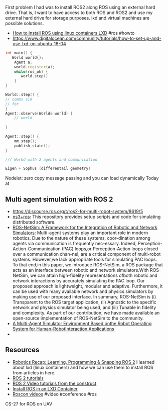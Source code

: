 First problem I had was to install ROS2 along ROS using an external hard drive. That is, I want to have access to both ROS and ROS2 and use my external hard drive for storage purposes.
lxd and virtual machines are possible solutions.

- [How to install ROS using linux containers LXD](https://ubuntu.com/blog/ros-development-with-lxd) #ros #howto
- https://www.digitalocean.com/community/tutorials/how-to-set-up-and-use-lxd-on-ubuntu-16-04


```cpp
int main() {
   World world{};
    Agent a;
	world.register(a);
	while(ros_ok) {
	   world.step()
	}
}

World::step() {
// comms sim
// for 
}
Agent::observe(World& world) {
	// world
	
}

Agent::step() {
	mm.step();
	publish_state();
}

/// Workd with 2 agents and communication

Eigen + Sophus (differentail geometry) 
```


Nodelet: zero copy message passing and you can load dynamically
Today at 

## Multi agent simulation with ROS 2
- https://discourse.ros.org/t/ros2-for-multi-robot-system/8619/5
- [ns3+ros](https://github.com/nps-ros2/ns3_gazebo): This repository provides setup scripts and code for simulating distributed software.
- [ROS-NetSim:  A  Framework  for  the  Integration  of Robotic  and  Network  Simulators](https://www.seas.upenn.edu/~cfullana/pubs/c_2020_calvo-fullana_et_al_a.pdf): Multi-agent systems play an important role in modern robotics. Due to the nature of these systems, coor-dination among agents via communication is frequently nec-essary. Indeed, Perception-Action-Communication (PAC) loops,or Perception-Action loops closed over a communication chan-nel, are a critical component of multi-robot systems. However,we lack appropriate tools for simulating PAC loops. To that end,in this paper, we introduce ROS-NetSim, a ROS package that acts as an interface between robotic and network simulators.With ROS-NetSim, we can attain high-fidelity representations ofboth robotic and network interactions by accurately simulating the PAC loop. Our proposed approach is lightweight, modular and adaptive. Furthermore, it can be used with many available network and physics simulators by making use of our proposed interface. In summary, ROS-NetSim is (i) Transparent to the ROS target application, (ii) Agnostic to the specific network and physics simulator being used, and (iii) Tunable in fidelity and complexity. As part of our contribution, we have made available an open-source implementation of ROS-NetSim to the community.
- [A Multi-Agent Simulator Environment Based onthe Robot Operating System for Human-RobotInteraction Applications](https://www.cs.nmsu.edu/~ppianpak/2018-PRIMA/full.pdf)
- 

## Resources 
- [Robotics Recap: Learning, Programming & Snapping ROS 2](https://ubuntu.com/blog/robotics-recap-learning-programming-and-snapping-ros-2) I learned about lxd (linux containers) and how we can use them to install ROS from articles in here.
- [ROS 2 tutorials](https://index.ros.org/doc/ros2/Tutorials/)
- [ROS 2 Video tutorials from the construct](https://www.youtube.com/playlist?list=PLK0b4e05LnzYNBzqXNm9vFD9YXWp6honJ)
- [Install ROS in an LXD Container](https://www.youtube.com/watch?v=bFJp7WAfcXk&feature=emb_title)
- [Roscon videos](https://index.ros.org/doc/ros2/ROSCon-Content/) #video #conference #ros 

CS-27 for ROS on UAV